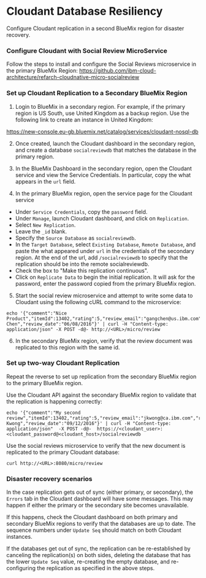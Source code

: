 # Cloudant Database Resiliency

Configure Cloudant replication in a second BlueMix region for disaster recovery.

### Configure Cloudant with Social Review MicroService

Follow the steps to install and configure the Social Reviews microservice in the primary BlueMix Region:
https://github.com/ibm-cloud-architecture/refarch-cloudnative-micro-socialreview


### Set up Cloudant Replication to a Secondary BlueMix Region

1. Login to BlueMix in a secondary region.  For example, if the primary region is US South, use United Kingdom as a backup region.  Use the following link to create an instance in United Kingdom:

https://new-console.eu-gb.bluemix.net/catalog/services/cloudant-nosql-db

2. Once created, launch the Cloudant dashboard in the secondary region, and create a database `socialreviewdb` that matches the database in the primary region.

3. In the BlueMix Dashboard in the secondary region, open the Cloudant service and view the Service Credentials.  In particular, copy the what appears in the `url` field.


4. In the primary BlueMix region, open the service page for the Cloudant service
  - Under `Service Credentials`, copy the `password` field.
  - Under `Manage`, launch Cloudant dashboard, and click on `Replication`.  
  - Select `New Replication`.  
  - Leave the `_id` blank.
  - Specify the `Source Database` as `socialreviewdb`.  
  - In the `Target Database`, select `Existing Database`, `Remote Database`, and paste the what appeared under `url` in the credentials of the secondary region.  At the end of the url, add `/socialreviewdb` to specify that the replication should be into the remote socialreviewdb.  
  - Check the box to "Make this replication continuous".  
  - Click on `Replicate Data` to begin the initial replication.  It will ask for the password, enter the password copied from the primary BlueMix region.

5. Start the social review microservice and attempt to write some data to Cloudant using the following cURL command to the microservice:

```
echo '{"comment":"Nice Product","itemId":13402,"rating":5,"review_email":"gangchen@us.ibm.com","reviewer_name":"Gang Chen","review_date":"06/08/2016"}' | curl -H "Content-type: application/json" -X POST -d@- http://<URL>/micro/review
```

6. In the secondary BlueMix region, verify that the review document was replicated to this region with the same id.

### Set up two-way Cloudant Replication 

Repeat the reverse to set up replication from the secondary BlueMix region to the primary BlueMix region.

Use the Cloudant API against the secondary BlueMix region to validate that the replication is happening correctly:
```
echo '{"comment":"My second review","itemId":13402,"rating":5,"review_email":"jkwong@ca.ibm.com","reviewer_name":"Jeffrey Kwong","review_date":"09/12/2016"}' | curl -H "Content-type: application/json"  -X POST -d@-  https://<cloudant_user>:<cloudant_password@<cloudant_host>/socialreviewdb
```

Use the social reviews microservice to verify that the new document is replicated to the primary Cloudant database:

```
curl http://<URL>:8080/micro/review
```

### Disaster recovery scenarios

In the case replication gets out of sync (either primary, or secondary), the `Errors` tab in the Cloudant dashboard will have some messages.  This may happen if either the primary or the secondary site becomes unavailable.

If this happens, check the Cloudant dashboard on both primary and secondary BlueMix regions to verify that the databases are up to date.  The sequence numbers under `Update Seq` should match on both Cloudant instances.

If the databases get out of sync, the replication can be re-established by canceling the replication(s) on both sides, deleting the database that has the lower `Update Seq` value, re-creating the empty database, and re-configuring the replication as specified in the above steps.
